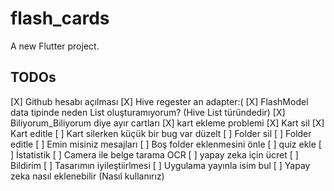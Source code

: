 # flash_cards

A new Flutter project.

## TODOs

[X] Github hesabı açılması
[X] Hive regester an adapter:(
[X] FlashModel data tipinde neden List oluşturamıyorum? (Hive List<Dynamic> türündedir)
[X] Biliyorum_Biliyorum diye ayır cartları
[X] kart ekleme problemi
[X] Kart sil
[X] Kart editle
[ ] Kart silerken küçük bir bug var düzelt
[ ] Folder sil
[ ] Folder editle
[ ] Emin misiniz mesajları
[ ] Boş folder eklenmesini önle
[ ] quiz ekle
[ ] İstatistik
[ ] Camera ile belge tarama OCR
[ ] yapay zeka için ücret
[ ] Bildirim
[ ] Tasarımın iyileştiirlmesi
[ ] Uygulama yayınla isim bul
[ ] Yapay zeka nasıl eklenebilir (Nasıl kullanırız)
